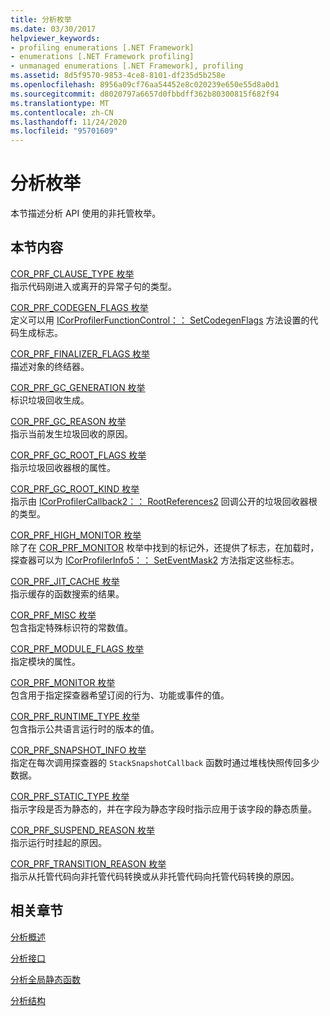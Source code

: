 ```yaml
---
title: 分析枚举
ms.date: 03/30/2017
helpviewer_keywords:
- profiling enumerations [.NET Framework]
- enumerations [.NET Framework profiling]
- unmanaged enumerations [.NET Framework], profiling
ms.assetid: 8d5f9570-9853-4ce8-8101-df235d5b258e
ms.openlocfilehash: 8956a09cf76aa54452e8c020239e650e55d8a0d1
ms.sourcegitcommit: d8020797a6657d0fbbdff362b80300815f682f94
ms.translationtype: MT
ms.contentlocale: zh-CN
ms.lasthandoff: 11/24/2020
ms.locfileid: "95701609"
---
```

# <a name="profiling-enumerations"></a>分析枚举

本节描述分析 API 使用的非托管枚举。  
  
## <a name="in-this-section"></a>本节内容  

 [COR_PRF_CLAUSE_TYPE 枚举](cor-prf-clause-type-enumeration.md)  
 指示代码刚进入或离开的异常子句的类型。  
  
 [COR_PRF_CODEGEN_FLAGS 枚举](cor-prf-codegen-flags-enumeration.md)  
 定义可以用 [ICorProfilerFunctionControl：： SetCodegenFlags](icorprofilerfunctioncontrol-setcodegenflags-method.md) 方法设置的代码生成标志。  
  
 [COR_PRF_FINALIZER_FLAGS 枚举](cor-prf-finalizer-flags-enumeration.md)  
 描述对象的终结器。  
  
 [COR_PRF_GC_GENERATION 枚举](cor-prf-gc-generation-enumeration.md)  
 标识垃圾回收生成。  
  
 [COR_PRF_GC_REASON 枚举](cor-prf-gc-reason-enumeration.md)  
 指示当前发生垃圾回收的原因。  
  
 [COR_PRF_GC_ROOT_FLAGS 枚举](cor-prf-gc-root-flags-enumeration.md)  
 指示垃圾回收器根的属性。  
  
 [COR_PRF_GC_ROOT_KIND 枚举](cor-prf-gc-root-kind-enumeration.md)  
 指示由 [ICorProfilerCallback2：： RootReferences2](icorprofilercallback2-rootreferences2-method.md) 回调公开的垃圾回收器根的类型。  
  
 [COR_PRF_HIGH_MONITOR 枚举](cor-prf-high-monitor-enumeration.md)  
 除了在 [COR_PRF_MONITOR](cor-prf-monitor-enumeration.md) 枚举中找到的标记外，还提供了标志，在加载时，探查器可以为 [ICorProfilerInfo5：： SetEventMask2](icorprofilerinfo5-seteventmask2-method.md) 方法指定这些标志。  
  
 [COR_PRF_JIT_CACHE 枚举](cor-prf-jit-cache-enumeration.md)  
 指示缓存的函数搜索的结果。  
  
 [COR_PRF_MISC 枚举](cor-prf-misc-enumeration.md)  
 包含指定特殊标识符的常数值。  
  
 [COR_PRF_MODULE_FLAGS 枚举](cor-prf-module-flags-enumeration.md)  
 指定模块的属性。  
  
 [COR_PRF_MONITOR 枚举](cor-prf-monitor-enumeration.md)  
 包含用于指定探查器希望订阅的行为、功能或事件的值。  
  
 [COR_PRF_RUNTIME_TYPE 枚举](cor-prf-runtime-type-enumeration.md)  
 包含指示公共语言运行时的版本的值。  
  
 [COR_PRF_SNAPSHOT_INFO 枚举](cor-prf-snapshot-info-enumeration.md)  
 指定在每次调用探查器的 `StackSnapshotCallback` 函数时通过堆栈快照传回多少数据。  
  
 [COR_PRF_STATIC_TYPE 枚举](cor-prf-static-type-enumeration.md)  
 指示字段是否为静态的，并在字段为静态字段时指示应用于该字段的静态质量。  
  
 [COR_PRF_SUSPEND_REASON 枚举](cor-prf-suspend-reason-enumeration.md)  
 指示运行时挂起的原因。  
  
 [COR_PRF_TRANSITION_REASON 枚举](cor-prf-transition-reason-enumeration.md)  
 指示从托管代码向非托管代码转换或从非托管代码向托管代码转换的原因。  
  
## <a name="related-sections"></a>相关章节  

 [分析概述](profiling-overview.md)  
  
 [分析接口](profiling-interfaces.md)  
  
 [分析全局静态函数](profiling-global-static-functions.md)  
  
 [分析结构](profiling-structures.md)

